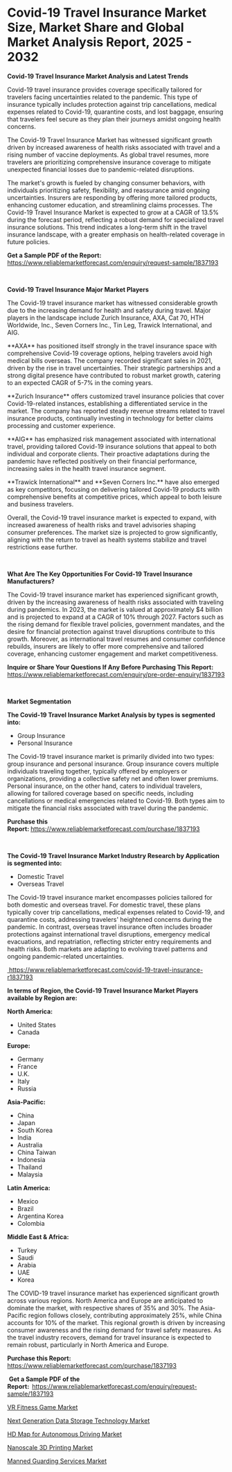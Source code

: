 <p><h1>Covid-19 Travel Insurance Market Size, Market Share and Global Market Analysis Report, 2025 - 2032</h1></p><p><strong>Covid-19 Travel Insurance Market Analysis and Latest Trends</strong></p>
<p><p>Covid-19 travel insurance provides coverage specifically tailored for travelers facing uncertainties related to the pandemic. This type of insurance typically includes protection against trip cancellations, medical expenses related to Covid-19, quarantine costs, and lost baggage, ensuring that travelers feel secure as they plan their journeys amidst ongoing health concerns.</p><p>The Covid-19 Travel Insurance Market has witnessed significant growth driven by increased awareness of health risks associated with travel and a rising number of vaccine deployments. As global travel resumes, more travelers are prioritizing comprehensive insurance coverage to mitigate unexpected financial losses due to pandemic-related disruptions. </p><p>The market's growth is fueled by changing consumer behaviors, with individuals prioritizing safety, flexibility, and reassurance amid ongoing uncertainties. Insurers are responding by offering more tailored products, enhancing customer education, and streamlining claims processes. The Covid-19 Travel Insurance Market is expected to grow at a CAGR of 13.5% during the forecast period, reflecting a robust demand for specialized travel insurance solutions. This trend indicates a long-term shift in the travel insurance landscape, with a greater emphasis on health-related coverage in future policies.</p></p>
<p><strong>Get a Sample PDF of the Report:&nbsp;</strong> <a href="https://www.reliablemarketforecast.com/enquiry/request-sample/1837193?utm_campaign=2721&utm_medium=2&utm_source=Github&utm_content=ia&utm_term=11032025&utm_id=covid-19-travel-insurance">https://www.reliablemarketforecast.com/enquiry/request-sample/1837193</a></p>
<p>&nbsp;</p>
<p><strong>Covid-19 Travel Insurance Major Market Players</strong></p>
<p><p>The Covid-19 travel insurance market has witnessed considerable growth due to the increasing demand for health and safety during travel. Major players in the landscape include Zurich Insurance, AXA, Cat 70, HTH Worldwide, Inc., Seven Corners Inc., Tin Leg, Trawick International, and AIG.</p><p>**AXA** has positioned itself strongly in the travel insurance space with comprehensive Covid-19 coverage options, helping travelers avoid high medical bills overseas. The company recorded significant sales in 2021, driven by the rise in travel uncertainties. Their strategic partnerships and a strong digital presence have contributed to robust market growth, catering to an expected CAGR of 5-7% in the coming years.</p><p>**Zurich Insurance** offers customized travel insurance policies that cover Covid-19-related instances, establishing a differentiated service in the market. The company has reported steady revenue streams related to travel insurance products, continually investing in technology for better claims processing and customer experience.</p><p>**AIG** has emphasized risk management associated with international travel, providing tailored Covid-19 insurance solutions that appeal to both individual and corporate clients. Their proactive adaptations during the pandemic have reflected positively on their financial performance, increasing sales in the health travel insurance segment.</p><p>**Trawick International** and **Seven Corners Inc.** have also emerged as key competitors, focusing on delivering tailored Covid-19 products with comprehensive benefits at competitive prices, which appeal to both leisure and business travelers.</p><p>Overall, the Covid-19 travel insurance market is expected to expand, with increased awareness of health risks and travel advisories shaping consumer preferences. The market size is projected to grow significantly, aligning with the return to travel as health systems stabilize and travel restrictions ease further.</p></p>
<p>&nbsp;</p>
<p><strong>What Are The Key Opportunities For Covid-19 Travel Insurance Manufacturers?</strong></p>
<p><p>The Covid-19 travel insurance market has experienced significant growth, driven by the increasing awareness of health risks associated with traveling during pandemics. In 2023, the market is valued at approximately $4 billion and is projected to expand at a CAGR of 10% through 2027. Factors such as the rising demand for flexible travel policies, government mandates, and the desire for financial protection against travel disruptions contribute to this growth. Moreover, as international travel resumes and consumer confidence rebuilds, insurers are likely to offer more comprehensive and tailored coverage, enhancing customer engagement and market competitiveness.</p></p>
<p><strong>Inquire or Share Your Questions If Any Before Purchasing This Report:</strong> <a href="https://www.reliablemarketforecast.com/enquiry/pre-order-enquiry/1837193?utm_campaign=2721&utm_medium=2&utm_source=Github&utm_content=ia&utm_term=11032025&utm_id=covid-19-travel-insurance">https://www.reliablemarketforecast.com/enquiry/pre-order-enquiry/1837193</a></p>
<p>&nbsp;</p>
<p><strong>Market Segmentation</strong></p>
<p><strong>The Covid-19 Travel Insurance Market Analysis by types is segmented into:</strong></p>
<p><ul><li>Group Insurance</li><li>Personal Insurance</li></ul></p>
<p><p>The Covid-19 travel insurance market is primarily divided into two types: group insurance and personal insurance. Group insurance covers multiple individuals traveling together, typically offered by employers or organizations, providing a collective safety net and often lower premiums. Personal insurance, on the other hand, caters to individual travelers, allowing for tailored coverage based on specific needs, including cancellations or medical emergencies related to Covid-19. Both types aim to mitigate the financial risks associated with travel during the pandemic.</p></p>
<p><strong>Purchase this Report:&nbsp;</strong><a href="https://www.reliablemarketforecast.com/purchase/1837193?utm_campaign=2721&utm_medium=2&utm_source=Github&utm_content=ia&utm_term=11032025&utm_id=covid-19-travel-insurance">https://www.reliablemarketforecast.com/purchase/1837193</a></p>
<p>&nbsp;</p>
<p><strong>The Covid-19 Travel Insurance Market Industry Research by Application is segmented into:</strong></p>
<p><ul><li>Domestic Travel</li><li>Overseas Travel</li></ul></p>
<p><p>The Covid-19 travel insurance market encompasses policies tailored for both domestic and overseas travel. For domestic travel, these plans typically cover trip cancellations, medical expenses related to Covid-19, and quarantine costs, addressing travelers' heightened concerns during the pandemic. In contrast, overseas travel insurance often includes broader protections against international travel disruptions, emergency medical evacuations, and repatriation, reflecting stricter entry requirements and health risks. Both markets are adapting to evolving travel patterns and ongoing pandemic-related uncertainties.</p></p>
<p><a href="https://www.reliablemarketforecast.com/covid-19-travel-insurance-r1837193?utm_campaign=2721&utm_medium=2&utm_source=Github&utm_content=ia&utm_term=11032025&utm_id=covid-19-travel-insurance">&nbsp;https://www.reliablemarketforecast.com/covid-19-travel-insurance-r1837193</a></p>
<p><strong>In terms of Region, the Covid-19 Travel Insurance Market Players available by Region are:</strong></p>
<p>
    <p> <strong> North America: </strong>
        <ul>
            <li>United States</li>
            <li>Canada</li>
        </ul>
        </p> 
    <p> <strong> Europe: </strong>
        <ul>
            <li>Germany</li>
            <li>France</li>
            <li>U.K.</li>
            <li>Italy</li>
            <li>Russia</li>
        </ul>
        </p> 
    <p> <strong> Asia-Pacific: </strong>
        <ul>
            <li>China</li>
            <li>Japan</li>
            <li>South Korea</li>
            <li>India</li>
            <li>Australia</li>
            <li>China Taiwan</li>
            <li>Indonesia</li>
            <li>Thailand</li>
            <li>Malaysia</li>
        </ul>
        </p> 
    <p> <strong> Latin America: </strong>
        <ul>
            <li>Mexico</li>
            <li>Brazil</li>
            <li>Argentina Korea</li>
            <li>Colombia</li>
        </ul>
        </p> 
    <p> <strong> Middle East & Africa: </strong>
        <ul>
            <li>Turkey</li>
            <li>Saudi</li>
            <li>Arabia</li>
            <li>UAE</li>
            <li>Korea</li>
        </ul>
    </p>
    </p>
<p><p>The COVID-19 travel insurance market has experienced significant growth across various regions. North America and Europe are anticipated to dominate the market, with respective shares of 35% and 30%. The Asia-Pacific region follows closely, contributing approximately 25%, while China accounts for 10% of the market. This regional growth is driven by increasing consumer awareness and the rising demand for travel safety measures. As the travel industry recovers, demand for travel insurance is expected to remain robust, particularly in North America and Europe.</p></p>
<p><strong>Purchase this Report: </strong><a href="https://www.reliablemarketforecast.com/purchase/1837193?utm_campaign=2721&utm_medium=2&utm_source=Github&utm_content=ia&utm_term=11032025&utm_id=covid-19-travel-insurance">https://www.reliablemarketforecast.com/purchase/1837193</a></p>
<p>&nbsp;<strong>Get a Sample PDF of the Report:&nbsp;&nbsp;</strong><a href="https://www.reliablemarketforecast.com/enquiry/request-sample/1837193?utm_campaign=2721&utm_medium=2&utm_source=Github&utm_content=ia&utm_term=11032025&utm_id=covid-19-travel-insurance">https://www.reliablemarketforecast.com/enquiry/request-sample/1837193</a></p>
<p><strong></strong></p>
<p><p><a href="https://github.com/MonroeBullock54/Market-Research-Report-List-2/blob/main/vr-fitness-game-market.md?utm_campaign=2721&utm_medium=2&utm_source=Github&utm_content=ia&utm_term=11032025&utm_id=covid-19-travel-insurance">VR Fitness Game Market</a></p><p><a href="https://github.com/juniordelafrance/Market-Research-Report-List-5/blob/main/next-generation-data-storage-technology-market.md?utm_campaign=2721&utm_medium=2&utm_source=Github&utm_content=ia&utm_term=11032025&utm_id=covid-19-travel-insurance">Next Generation Data Storage Technology Market</a></p><p><a href="https://github.com/shondapmbau/Market-Research-Report-List-1/blob/main/hd-map-for-autonomous-driving-market.md?utm_campaign=2721&utm_medium=2&utm_source=Github&utm_content=ia&utm_term=11032025&utm_id=covid-19-travel-insurance">HD Map for Autonomous Driving Market</a></p><p><a href="https://github.com/rahu1506/Market-Research-Report-List-6/blob/main/nanoscale-3d-printing-market.md?utm_campaign=2721&utm_medium=2&utm_source=Github&utm_content=ia&utm_term=11032025&utm_id=covid-19-travel-insurance">Nanoscale 3D Printing Market</a></p><p><a href="https://github.com/skerretflossie9297/Market-Research-Report-List-1/blob/main/manned-guarding-services-market.md?utm_campaign=2721&utm_medium=2&utm_source=Github&utm_content=ia&utm_term=11032025&utm_id=covid-19-travel-insurance">Manned Guarding Services Market</a></p></p>